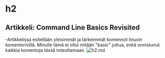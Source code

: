 # h2

## Artikkeli: Command Line Basics Revisited
-Artikkelissa esitellään yleisimmät ja tärkeimmät komennot linuxin komentorivillä. Minulle tämä ei ollut mitään "basic" juttua, enkä onnistunut kaikkia komentoja tässä toteuttamaan.
![h2.md]()
